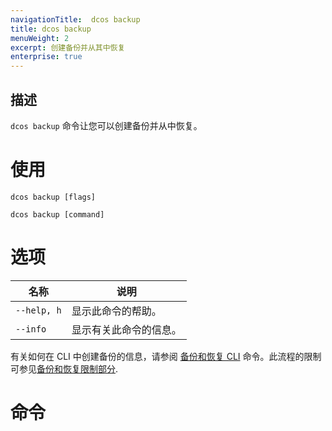 ```yaml
---
navigationTitle:  dcos backup
title: dcos backup
menuWeight: 2
excerpt: 创建备份并从其中恢复
enterprise: true
---
```



## 描述

`dcos backup` 命令让您可以创建备份并从中恢复。

# 使用

```
dcos backup [flags]
```

```
dcos backup [command]
```

# 选项

| 名称 | 说明 |
|---------|-------------|
| `--help, h`   | 显示此命令的帮助。 |
| `--info` | 显示有关此命令的信息。 |


有关如何在 CLI 中创建备份的信息，请参阅 [备份和恢复 CLI](/mesosphere/dcos/cn/2.1/administering-clusters/backup-and-restore/backup-restore-cli/) 命令。此流程的限制可参见[备份和恢复限制部分](/mesosphere/dcos/cn/2.1/administering-clusters/backup-and-restore/#limitations).

# 命令
